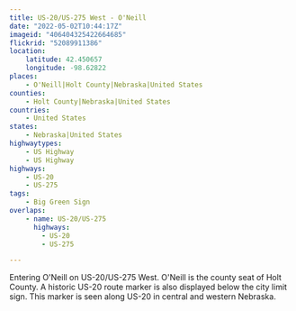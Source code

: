 ```yaml
---
title: US-20/US-275 West - O'Neill
date: "2022-05-02T10:44:17Z"
imageid: "406404325422664685"
flickrid: "52089911386"
location:
    latitude: 42.450657
    longitude: -98.62822
places:
    - O'Neill|Holt County|Nebraska|United States
counties:
    - Holt County|Nebraska|United States
countries:
    - United States
states:
    - Nebraska|United States
highwaytypes:
    - US Highway
    - US Highway
highways:
    - US-20
    - US-275
tags:
    - Big Green Sign
overlaps:
    - name: US-20/US-275
      highways:
        - US-20
        - US-275

---
```

Entering O'Neill on US-20/US-275 West.  O'Neill is the county seat of Holt County.  A historic US-20 route marker is also displayed below the city limit sign.  This marker is seen along US-20 in central and western Nebraska.